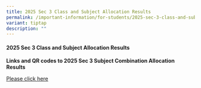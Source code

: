 ```yaml
---
title: 2025 Sec 3 Class and Subject Allocation Results
permalink: /important-information/for-students/2025-sec-3-class-and-subject-allocation-results/
variant: tiptap
description: ""
---
```

<h4><strong>2025 Sec 3 Class and Subject Allocation Results</strong></h4>
<p><strong>Links and QR codes to 2025 Sec 3 Subject Combination Allocation Results</strong>
</p>
<p><a href="https://drive.google.com/file/d/1xcriahcQnS9-j82klqCXTqy1iVQvw80k/view?usp=sharing" rel="noopener nofollow" target="_blank">Please click here</a>
</p>